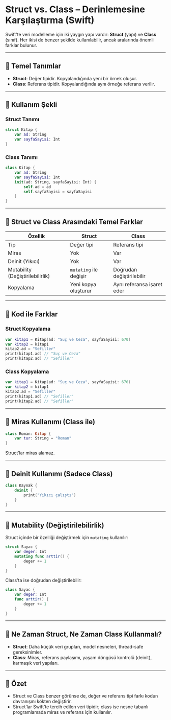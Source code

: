 # Struct vs. Class – Derinlemesine Karşılaştırma (Swift)

Swift’te veri modelleme için iki yaygın yapı vardır: **Struct** (yapı) ve **Class** (sınıf). Her ikisi de benzer şekilde kullanılabilir, ancak aralarında önemli farklar bulunur.

---

## 📌 Temel Tanımlar

- **Struct**: Değer tipidir. Kopyalandığında yeni bir örnek oluşur.
- **Class**: Referans tipidir. Kopyalandığında aynı örneğe referans verilir.

---

## 📌 Kullanım Şekli

### Struct Tanımı
```swift
struct Kitap {
    var ad: String
    var sayfaSayisi: Int
}
```

### Class Tanımı
```swift
class Kitap {
    var ad: String
    var sayfaSayisi: Int
    init(ad: String, sayfaSayisi: Int) {
        self.ad = ad
        self.sayfaSayisi = sayfaSayisi
    }
}
```

---

## 📌 Struct ve Class Arasındaki Temel Farklar

| Özellik               | Struct                        | Class                          |
|-----------------------|------------------------------|-------------------------------|
| Tip                   | Değer tipi                   | Referans tipi                 |
| Miras                 | Yok                          | Var                           |
| Deinit (Yıkıcı)       | Yok                          | Var                           |
| Mutability (Değiştirilebilirlik) | `mutating` ile değişir   | Doğrudan değiştirilebilir     |
| Kopyalama             | Yeni kopya oluşturur         | Aynı referansa işaret eder    |

---

## 📌 Kod ile Farklar

### Struct Kopyalama
```swift
var kitap1 = Kitap(ad: "Suç ve Ceza", sayfaSayisi: 670)
var kitap2 = kitap1
kitap2.ad = "Sefiller"
print(kitap1.ad) // "Suç ve Ceza"
print(kitap2.ad) // "Sefiller"
```

### Class Kopyalama
```swift
var kitap1 = Kitap(ad: "Suç ve Ceza", sayfaSayisi: 670)
var kitap2 = kitap1
kitap2.ad = "Sefiller"
print(kitap1.ad) // "Sefiller"
print(kitap2.ad) // "Sefiller"
```

---

## 📌 Miras Kullanımı (Class ile)
```swift
class Roman: Kitap {
    var tur: String = "Roman"
}
```

Struct’lar miras alamaz.

---

## 📌 Deinit Kullanımı (Sadece Class)
```swift
class Kaynak {
    deinit {
        print("Yıkıcı çalıştı")
    }
}
```

---

## 📌 Mutability (Değiştirilebilirlik)

Struct içinde bir özelliği değiştirmek için `mutating` kullanılır:

```swift
struct Sayac {
    var deger: Int
    mutating func arttir() {
        deger += 1
    }
}
```

Class’ta ise doğrudan değiştirilebilir:

```swift
class Sayac {
    var deger: Int
    func arttir() {
        deger += 1
    }
}
```

---

## 📌 Ne Zaman Struct, Ne Zaman Class Kullanmalı?

- **Struct**: Daha küçük veri grupları, model nesneleri, thread-safe gereksinimler.
- **Class**: Miras, referans paylaşımı, yaşam döngüsü kontrolü (deinit), karmaşık veri yapıları.

---

## 📝 Özet

- Struct ve Class benzer görünse de, değer ve referans tipi farkı kodun davranışını kökten değiştirir.
- Struct’lar Swift’te tercih edilen veri tipidir; class ise nesne tabanlı programlamada miras ve referans için kullanılır.
